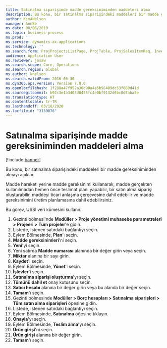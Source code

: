 ```yaml
---
title: Satınalma siparişinde madde gereksiniminden maddeleri alma
description: Bu konu, bir satınalma siparişindeki maddeleri bir madde gereksiniminden almayı açıklar.
author: KimANelson
manager: AnnBe
ms.date: 08/06/2019
ms.topic: business-process
ms.prod: ''
ms.service: dynamics-ax-applications
ms.technology: ''
ms.search.form: ProjProjectsListPage, ProjTable, ProjSalesItemReq, InventItemIdLookupSimple, PurchCreateFromSalesOrder, VendAccountItemLookup, PurchTable, PurchEditLines
audience: Application User
ms.reviewer: josaw
ms.search.scope: Core, Operations
ms.search.region: Global
ms.author: knelson
ms.search.validFrom: 2016-06-30
ms.dyn365.ops.version: Version 7.0.0
ms.openlocfilehash: 1f288a47f952a30d98a4a5b96409dc53f880d41d
ms.sourcegitcommit: b92c3e1b3403d0455fc4e0bf9132d6bc0d7aba5e
ms.translationtype: HT
ms.contentlocale: tr-TR
ms.lasthandoff: 03/18/2020
ms.locfileid: "3139076"
---
```

# <a name="receive-items-on-purchase-order-from-item-requirement"></a>Satınalma siparişinde madde gereksiniminden maddeleri alma

[!include [banner](../../includes/banner.md)]

Bu konu, bir satınalma siparişindeki maddeleri bir madde gereksiniminden almayı açıklar.

Madde hareketi yerine madde gereksinimi kullanarak, madde gerçekten kullanılmadan hemen önce teslimat planı yapabilir, bir satın alma siparişi oluşturabilir, maddeyi ticari anlaşma çerçevesine dahil edebilir ve madde gereksinimini üretim planlamasına dahil edebilirsiniz. 

Bu görev, USSI veri kümesini kullanır.

1. Gezinti bölmesi'nde **Modüller > Proje yönetimi muhasebe parametreleri > Projeeri > Tüm projeler**'e gidin.
2. Listede, istenen satırdaki bağlantıyı seçin.
3. Eylem Bölmesinde, **Plan**'ı seçin.
4. **Madde gereksinimleri**'ni seçin.
5. **Yeni**'yi seçin.
6. Yeni satırda **Madde numarası** alanında bir değer girin veya seçin.
7. **Miktar** alanına bir sayı girin.
8. **Kaydet**'i seçin.
9. Eylem Bölmesinde, **Yönet**'i seçin.
10. **İşlevler**'i seçin.
11. **Satınalma siparişi oluşturma**'yı seçin.
12. **Tümünü dahil et** onay kutusunu seçin.
13. **Satıcı hesabı** alanına bir değer girin veya bu alanda bir değer seçin.
14. **Tamam**'ı seçin.
15. Gezinti bölmesinde **Modüller > Borç hesapları > Satınalma siparişleri > Tüm satın alma siparişleri** öpesine gidin.
16. Listede, istenen satırdaki bağlantıyı seçin.
17. Eylem Bölmesinde, **Satınalma** öğesine tıklayın.
18. **Onayla**'yı seçin.
19. Eylem Bölmesinde, **Teslim alma**'yı seçin.
20. **Ürün girişi**'ni seçin.
21. **Ürün girişi** alanına bir değer girin.
22. **Tamam**'ı seçin.

